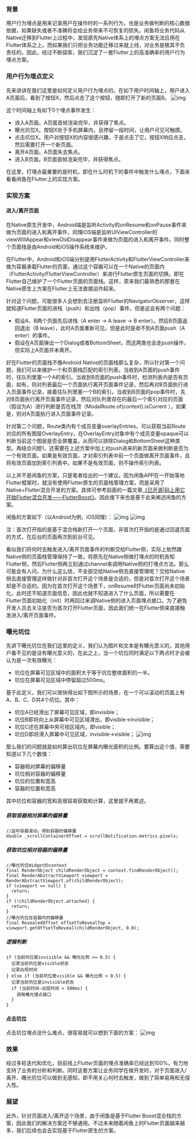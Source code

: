 ### 背景

用户行为埋点是用来记录用户在操作时的一系列行为，也是业务做判断的核心数据依据，如果缺失或者不准确将会给业务带来不可恢复的损失。闲鱼将业务代码从Native迁移到Flutter上过程中，发现原先Native体系上的埋点方案无法应用在Flutter体系之上。而如果我们只把业务功能迁移过来就上线，对业务是极其不负责任的。因此，经过不断探索，我们沉淀了一套Flutter上的高准确率的用户行为埋点方案。

### 用户行为埋点定义

先来讲讲在我们这里是如何定义用户行为埋点的。在如下用户时间轴上，用户进入A页面后，看到了按钮X，然后点击了这个按钮，随即打开了新的页面B。
![img](https://gw.alicdn.com/tfs/TB1sYNgck5E3KVjSZFCXXbuzXXa-1054-418.png)

这个时间轴上有如下5个埋点事件发生：

- 进入A页面。A页面首帧渲染完毕，并获得了焦点。
- 曝光坑位X。按钮X处于手机屏幕内，且停留一段时间，让用户可见可触摸。
- 点击坑位X。用户对按钮X的内容很感兴趣，于是点击了它。按钮X响应点击，然后需要打开一个新页面。
- 离开A页面。A页面失去焦点。
- 进入B页面。B页面首帧渲染完毕，并获得焦点。

在这里，打埋点最重要的是时机，即在什么时机下的事件中触发什么埋点，下面来看看闲鱼在Flutter上的实现方案。

### 实现方案

#### 进入/离开页面

在Native原生开发中，Android端是监听Activity的onResume和onPause事件来做为页面的进入和离开事件，同理iOS端是监听UIViewController的viewWillAppear和viewDidDisappear事件来做为页面的进入和离开事件。同时整个页面栈是由Android和iOS操作系统来维护。

在Flutter中，Android和iOS端分别是用FlutterActivity和FlutterViewController来做为容器承载Flutter的页面，通过这个容器可以在一个Native的页面内（FlutterActivity/FlutterViewController）来进行Flutter原生页面的切换。即在Flutter自己维护了一个Flutter页面的页面栈。这样，原来我们最熟悉的那套在Native原生上方案在Flutter上无法直接运作起来。

针对这个问题，可能很多人会想到去注册监听Flutter的NavigatorObserver，这样就知道Flutter页面的进栈（push）和出栈（pop）事件。但是这会有两个问题：

- 假设A、B两个页面先后进栈（A enter -> A leave -> B enter）。然后B页面返回退出（B leave），此时A页面重新可见，但是此时是收不到A页面push（A enter）的事件。
- 假设在A页面弹出一个Dialog或者BottomSheet，而这两类也会走push操作，但实际上A页面并未离开。

好在Flutter的页面栈不像Android Native的页面栈那么复杂，所以针对第一个问题，我们可以来维护一个和页面栈匹配的索引列表。当收到A页面的push事件时，往队列里塞一个A的索引。当收到B页面的push事件时，检测列表内是否有页面，如有，则对列表最后一个页面执行离开页面事件记录，然后再对B页面执行进入页面事件记录，接着往队列里塞一个B的索引。当收到B页面的pop事件时，先对B页面执行离开页面事件记录，然后对队列里存在的最后一个索引对应的页面（假设为A）进行判断是否在栈顶（ModalRoute.of(context).isCurrent
），如果是，则对A页面执行进入页面事件记录。

针对第二个问题，Route类内有个成员变量overlayEntries，可以获取当前Route对应的所有图层OverlayEntry，在OverlayEntry对象中有个成员变量opaque可以判断当前这个图层是否全屏覆盖，从而可以排除Dialog和BottomSheet这种类型。再结合问题1，还需要在上述方案中加上对push进来的新页面来做判断是否为一个有效页面。如果是有效页面，才对索引列表中前一个页面做离开页面事件，且将有效页面加到索引列表中。如果不是有效页面，则不操作索引列表。

以上并不是闲鱼的方案，只是笔者给出的一个建议。因为闲鱼APP在一开始落地Flutter框架时，就没有使用Flutter原生的页面栈管理方案，而是采用了Native+Flutter混合开发的方案。具体可参考前面的一篇文章[《已开源|码上用它开始Flutter混合开发——FlutterBoost》](https://yq.aliyun.com/go/articleRenderRedirect?url=https%3A%2F%2Fmp.weixin.qq.com%2Fs%2Fv-wwruadJntX1n-YuMPC7g)。因此接下来也是基于此来阐述闲鱼的方案。

闲鱼的方案如下（以Android为例，iOS同理）：
![img](https://gw.alicdn.com/tfs/TB1CHvCcouF3KVjSZK9XXbVtXXa-1100-826.png)
![img](https://gw.alicdn.com/tfs/TB1PuvIclCw3KVjSZR0XXbcUpXa-1100-712.png)

注：首次打开指的是基于混合栈新打开一个页面，非首次打开指的是通过回退页面的方式，在后台的页面再次到前台可见。

看似我们将何时去触发进入/离开页面事件的判断交给Flutter侧，实际上依然跟Native侧的页面栈管理保持了一致，将原先在Native侧做打埋点的时机告知Flutter侧，然后Flutter侧再立刻通过channel来调用Native侧的打埋点方法。那么可能会有人问，为什么这么绕，不全部交给Native侧去直接管理呢？交给Native侧去直接管理这样做针对非首次打开这个场景是合适的，但是对首次打开这个场景却是不合适的。因为在首次打开这个场景下，onResume时Flutter页面尚未初始化，此时还不知道页面信息，因此也就不知道进入了什么页面，所以需要在Flutter页面初始化（init）时再回过来调Native侧的进入页面埋点接口。为了避免开发人员去关注是否为首次打开Flutter页面，因此我们统一在Flutter侧来直接触发进入/离开页面事件。

### 曝光坑位

先讲下曝光坑位在我们这里的定义，我们认为图片和文本是有曝光意义的，其他用户看不见的是没有曝光意义的，在此之上，当一个坑位同时满足以下两点时才会被认为是一次有效曝光：

- 坑位在屏幕可见区域中的面积大于等于坑位整体面积的一半。
- 坑位在屏幕可见区域中停留超过500ms。

基于此定义，我们可以很快得出如下图所示的场景，在一个可以滚动的页面上有A、B、C、D共4个坑位。其中：

- 坑位A已经滑出了屏幕可见区域，即invisible；
- 坑位B即将向上从屏幕中可见区域滑出，即visible->invisible；
- 坑位C还在屏幕中央可视区域内，即visible；
- 坑位D即将滑入屏幕中可见区域，invisible->visible；
  ![img](https://gw.alicdn.com/tfs/TB1uZYwcf1H3KVjSZFHXXbKppXa-1562-1100.png)

那么我们的问题就是如何算出坑位在屏幕内曝光面积的比例。要算出这个值，需要知道以下几个数值：

- 容器相对屏幕的偏移量
- 坑位相对容器的偏移量
- 坑位的位置和宽高
- 容器的位置和宽高

其中坑位和容器的宽和高很容易获取和计算，这里就不再累述。

##### 获取容器相对屏幕的偏移量

```
//监听容器滚动，得到容器的偏移量
double _scrollContainerOffset = scrollNotification.metrics.pixels;
```

##### 获取坑位相对容器的偏移量

```
//曝光坑位Widget的context
final RenderObject childRenderObject = context.findRenderObject();
final RenderAbstractViewport viewport = RenderAbstractViewport.of(childRenderObject);
if (viewport == null) {
  return;
}
if (!childRenderObject.attached) {
  return;
}
//曝光坑位在容器内的偏移量
final RevealedOffset offsetToRevealTop = viewport.getOffsetToReveal(childRenderObject, 0.0);
```

##### 逻辑判断

```
if (当前坑位是invisible && 曝光比例 >= 0.5) {
  记录当前坑位是visible状态
  记录出现时间
} else if (当前坑位是visible && 曝光比例 < 0.5) {
  记录当前坑位是invisible状态
  if (当前时间-出现时间 > 500ms) {
    调用曝光埋点接口
  }
}
```

#### 点击坑位

点击坑位埋点没什么难点，很容易就可以想到下面的方案：
![img](https://gw.alicdn.com/tfs/TB1s8vtca1s3KVjSZFAXXX_ZXXa-928-382.png)

### 效果

经过多轮迭代和优化，目前线上Flutter页面的埋点准确率已经达到100%，有力地支持了业务的分析和判断。同时这套方案让业务同学在做开发时，对于页面进入/离开、曝光坑位可以做到无感知，即不用关心何时去触发，做到了简单易用和无侵入性。

### 展望

此外，针对页面进入/离开这个场景，由于闲鱼是基于Flutter Boost混合栈的方案，因此我们的解决方案还不够通用。不过未来随着闲鱼上的Flutter页面越来越多，我们后续也会去实现基于Flutter原生的方案。